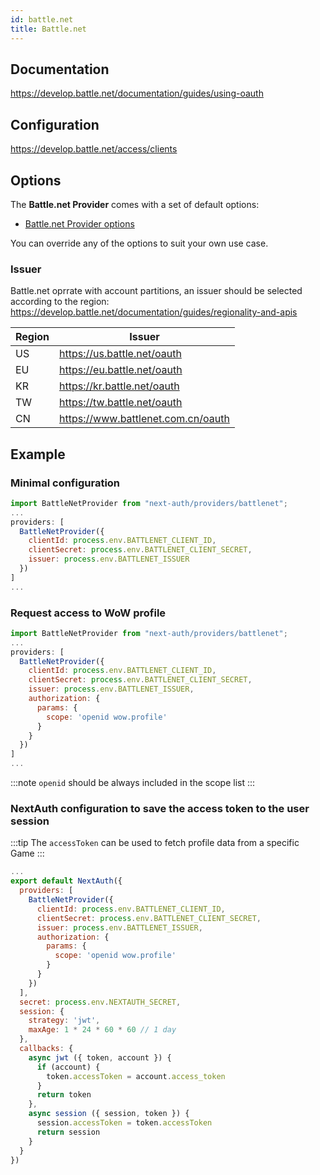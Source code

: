 ```yaml
---
id: battle.net
title: Battle.net
---
```


## Documentation

https://develop.battle.net/documentation/guides/using-oauth

## Configuration

https://develop.battle.net/access/clients

## Options

The **Battle.net Provider** comes with a set of default options:

- [Battle.net Provider options](https://github.com/nextauthjs/next-auth/blob/main/src/providers/battlenet.ts)

You can override any of the options to suit your own use case.

### Issuer

Battle.net oprrate with account partitions, an issuer should be selected according to the region: https://develop.battle.net/documentation/guides/regionality-and-apis

| Region | Issuer                             |
| ------ | ---------------------------------- |
| US     | https://us.battle.net/oauth        |
| EU     | https://eu.battle.net/oauth        |
| KR     | https://kr.battle.net/oauth        |
| TW     | https://tw.battle.net/oauth        |
| CN     | https://www.battlenet.com.cn/oauth |

## Example

### Minimal configuration

```js
import BattleNetProvider from "next-auth/providers/battlenet";
...
providers: [
  BattleNetProvider({
    clientId: process.env.BATTLENET_CLIENT_ID,
    clientSecret: process.env.BATTLENET_CLIENT_SECRET,
    issuer: process.env.BATTLENET_ISSUER
  })
]
...
```

### Request access to WoW profile

```js
import BattleNetProvider from "next-auth/providers/battlenet";
...
providers: [
  BattleNetProvider({
    clientId: process.env.BATTLENET_CLIENT_ID,
    clientSecret: process.env.BATTLENET_CLIENT_SECRET,
    issuer: process.env.BATTLENET_ISSUER,
    authorization: {
      params: {
        scope: 'openid wow.profile'
      }
    }
  })
]
...
```

:::note
`openid` should be always included in the scope list
:::

### NextAuth configuration to save the access token to the user session

:::tip
The `accessToken` can be used to fetch profile data from a specific Game
:::

```js
...
export default NextAuth({
  providers: [
    BattleNetProvider({
      clientId: process.env.BATTLENET_CLIENT_ID,
      clientSecret: process.env.BATTLENET_CLIENT_SECRET,
      issuer: process.env.BATTLENET_ISSUER,
      authorization: {
        params: {
          scope: 'openid wow.profile'
        }
      }
    })
  ],
  secret: process.env.NEXTAUTH_SECRET,
  session: {
    strategy: 'jwt',
    maxAge: 1 * 24 * 60 * 60 // 1 day
  },
  callbacks: {
    async jwt ({ token, account }) {
      if (account) {
        token.accessToken = account.access_token
      }
      return token
    },
    async session ({ session, token }) {
      session.accessToken = token.accessToken
      return session
    }
  }
})
```
